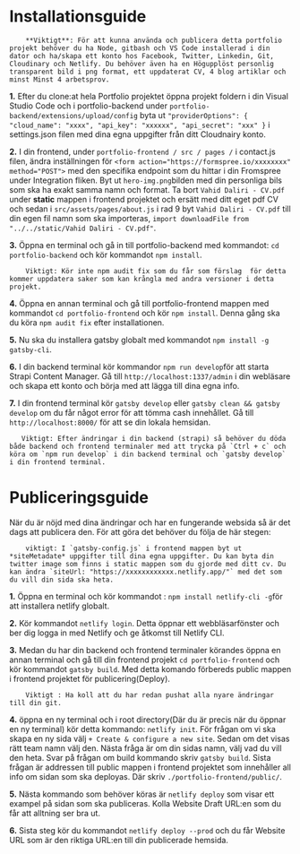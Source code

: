 # Installationsguide

        **Viktigt**: För att kunna använda och publicera detta portfolio projekt behöver du ha Node, gitbash och VS Code installerad i din dator och ha/skapa ett konto hos Facebook, Twitter, Linkedin, Git, Cloudinary och Netlify. Du behöver även ha en Högupplöst personlig transparent bild i png format, ett uppdaterat CV, 4 blog artiklar och minst Minst 4 arbetsprov.

**1.** Efter du clone:at hela Portfolio projektet öppna projekt foldern i din Visual Studio Code och i portfolio-backend under `portfolio-backend/extensions/upload/config` byta ut `"providerOptions": { "cloud_name": "xxxx", "api_key": "xxxxxx", "api_secret": "xxx" }` i settings.json filen med dina egna uppgifter från ditt Cloudnairy konto.

**2.** I din frontend, under `portfolio-frontend / src / pages /` i contact.js filen, ändra inställningen för `<form action="https://formspree.io/xxxxxxxx" method="POST">` med den specifika endpoint som du hittar i din Fromspree under Integration fliken. Byt ut `hero-img.png`bilden med din personliga bils som ska ha exakt samma namn och format. Ta bort `Vahid Daliri - CV.pdf` under **static** mappen i frontend projektet och ersätt med ditt eget pdf CV och sedan i `src/assets/pages/about.js` i rad 9 byt `Vahid Daliri - CV.pdf` till din egen fil namn som ska importeras, `import downloadFile from "../../static/Vahid Daliri - CV.pdf"`.  

**3.** Öppna en terminal och gå in till portfolio-backend med kommandot: `cd portfolio-backend` och kör kommandot `npm install`.
        
        Viktigt: Kör inte npm audit fix som du får som förslag  för detta kommer uppdatera saker som kan krångla med andra versioner i detta projekt.
        
**4.** Öppna en annan terminal och gå till portfolio-frontend mappen med kommandot `cd portfolio-frontend` och kör `npm install`. Denna gång ska du köra `npm audit fix` efter installationen.

**5.** Nu ska du installera gatsby globalt med kommandot `npm install -g gatsby-cli`.

**6.** I din backend terminal kör kommandor `npm run develop`för att starta Strapi Content Manager. Gå till `http://localhost:1337/admin` i din webläsare och skapa ett konto och börja med att lägga till dina egna info.

**7.** I din frontend terminal kör `gatsby develop` eller `gatsby clean && gatsby develop` om du får något error för att tömma cash innehållet. Gå till `http://localhost:8000/` för att se din lokala hemsidan.
       
       Viktigt: Efter ändringar i din backend (strapi) så behöver du döda både backend och frontend terminaler med att trycka på `Ctrl + c` och köra om `npm run develop` i din backend terminal och `gatsby develop` i din frontend terminal.
       

# Publiceringsguide

När du är nöjd med dina ändringar och har en fungerande websida så är det dags att publicera den. För att göra det behöver du följa de här stegen:

        viktigt: I `gatsby-config.js` i frontend mappen byt ut *siteMetadate* uppgifter till dina egna uppgifter. Du kan byta din twitter image som finns i static mappen som du gjorde med ditt cv. Du kan ändra `siteUrl: "https://xxxxxxxxxxxx.netlify.app/"` med det som du vill din sida ska heta.
        
**1.** Öppna en terminal och kör kommandot : `npm install netlify-cli -g`för att installera netlify globalt.

**2.** Kör kommandot `netlify login`. Detta öppnar ett webbläsarfönster och ber dig logga in med Netlify och ge åtkomst till Netlify CLI.

**3.** Medan du har din backend och frontend terminaler körandes öppna en annan terminal och gå till din frontend projekt `cd portfolio-frontend` och kör kommandot `gatsby build`. Med detta komando förbereds public mappen i frontend projektet för publicering(Deploy).

        Viktigt : Ha koll att du har redan pushat alla nyare ändringar till din git.
        
**4.** öppna en ny terminal och i root directory(Där du är precis när du öppnar en ny terminal) kör detta kommando: `netlify init`. För frågan om vi ska skapa en ny sida välj `+ Create & configure a new site`. Sedan om det visas rätt team namn välj den. Nästa fråga är om din sidas namn, välj vad du vill den heta. Svar på frågan om build kommando skriv `gatsby build`. Sista frågan är addressen till public mappen i frontend projektet som innehåller all info om sidan som ska deployas. Där skriv `./portfolio-frontend/public/`.

**5.** Nästa kommando som behöver köras är `netlify deploy` som visar ett exampel på sidan som ska publiceras. Kolla Website Draft URL:en som du får att alltning ser bra ut.

**6.** Sista steg kör du kommandot `netlify deploy --prod` och du får Website URL som är den riktiga URL:en till din publicerade hemsida.

